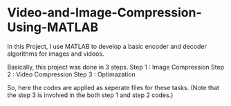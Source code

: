 # Video-and-Image-Compression-Using-MATLAB
In this Project, I use MATLAB to develop a basic encoder and decoder algorithms for images and videos.

Basically, this project was done in 3 steps.
  Step 1 : Image Compression
  Step 2 : Video Compression
  Step 3 : Optimazation

So, here the codes are applied as seperate files for these tasks.
(Note that the step 3 is involved in the both step 1 and step 2 codes.)

